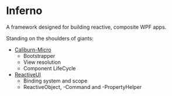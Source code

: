 # Inferno
A framework designed for building reactive, composite WPF apps. 

Standing on the shoulders of giants:

- [Caliburn-Micro](https://caliburnmicro.com/)
  - Bootstrapper
  - View resolution
  - Component LifeCycle
- [ReactiveUI](https://reactiveui.net/)
  - Binding system and scope
  - ReactiveObject, -Command and -PropertyHelper
